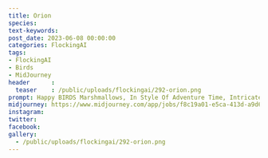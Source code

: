 ```yaml
---
title: Orion
species: 
text-keywords: 
post_date: 2023-06-08 00:00:00
categories: FlockingAI
tags:
- FlockingAI
- Birds
- MidJourney 
header      :
  teaser    : /public/uploads/flockingai/292-orion.png
prompt: Happy BIRDS Marshmallows, In Style Of Adventure Time, Intricate Detail, Concept Art
midjourney: https://www.midjourney.com/app/jobs/f8c19a01-e5ca-413d-a9d6-2d0291030a6d
instagram: 
twitter: 
facebook: 
gallery: 
  - /public/uploads/flockingai/292-orion.png
---
```


